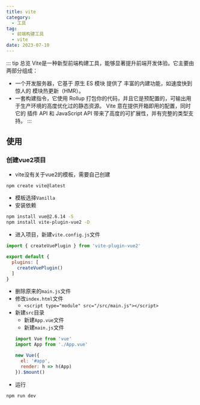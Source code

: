 ```yaml
---
title: vite
category:
  - 工具
tag:
  - 前端构建工具
  - vite
date: 2023-07-10
---
```


::: tip 总览
Vite是一种新型前端构建工具，能够显著提升前端开发体验。它主要由两部分组成：
- 一个开发服务器，它基于 原生 ES 模块 提供了 丰富的内建功能，如速度快到惊人的 模块热更新（HMR）。
- 一套构建指令，它使用 Rollup 打包你的代码，并且它是预配置的，可输出用于生产环境的高度优化过的静态资源。
Vite 意在提供开箱即用的配置，同时它的 插件 API 和 JavaScript API 带来了高度的可扩展性，并有完整的类型支持。
:::

## 使用
### 创建vue2项目
- vite没有关于vue2的模板，需要自己创建
```sh
npm create vite@latest
```
- 模板选择`Vanilla`
- 安装依赖
```sh
npm install vue@2.6.14 -S
npm install vite-plugin-vue2 -D
```
- 进入项目，新建`vite.config.js`文件
```js
import { createVuePlugin } from 'vite-plugin-vue2'

export default {
  plugins: [
    createVuePlugin()
  ]
}
```
- 删除原来的`main.js`文件
- 修改`index.html`文件
  -  `<script type="module" src="/src/main.js"></script>`
- 新建`src`目录
  - 新建`App.vue`文件
  - 新建`main.js`文件
  ```js
  import Vue from 'vue'
  import App from './App.vue'

  new Vue({
    el: '#app',
    render: h => h(App)
  }).$mount()
  ```
- 运行
```sh
npm run dev
```